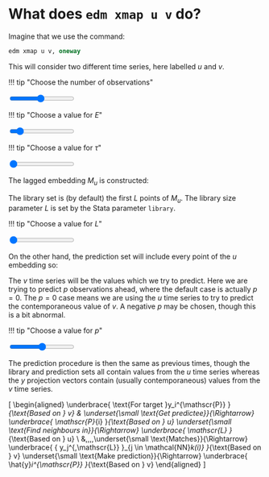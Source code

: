 # What does `edm xmap u v` do?

<script src="../assets/manifold.js" defer></script>
<script src="../assets/xmap.js" defer></script>

Imagine that we use the command:

``` stata
edm xmap u v, oneway
```

This will consider two different time series, here labelled $u$ and $v$.

!!! tip "Choose the number of observations"
    <div class="slider-container"><input type="range" min="1" max="20" value="10" class="slider" id="numObs"></div>

!!! tip "Choose a value for $E$"
    <div class="slider-container"><input type="range" min="1" max="10" value="2" class="slider" id="E"></div>

!!! tip "Choose a value for $\tau$"
    <div class="slider-container"><input type="range" min="1" max="5" value="1" class="slider" id="tau"></div>

The lagged embedding $M_u$ is constructed:

<span class="dynamic-equation" data-equation="\[ u = ${u_time_series} \Rightarrow M_u = ${M_u} \]" />

The library set is (by default) the first $L$ points of $M_u$.
The library size parameter $L$ is set by the Stata parameter `library`.

!!! tip "Choose a value for $L$"
    <div class="slider-container"><input type="range" min="3" max="10" value="3" class="slider" id="library"></div>

<!-- Technically, max of this slider should be size(M_u, 1) -->

<span class="dynamic-equation" data-equation="\[ \mathscr{L} = ${L} \]" />

On the other hand, the prediction set will include every point of the $u$ embedding so:

<span class="dynamic-equation" data-equation="\[ \mathscr{P} = M_u = ${P} \]" />

The $v$ time series will be the values which we try to predict.
Here we are trying to predict $p$ observations ahead, where the default case is actually $p = 0$.
The $p = 0$ case means we are using the $u$ time series to try to predict the contemporaneous value of $v$.
A negative $p$ may be chosen, though this is a bit abnormal.

!!! tip "Choose a value for $p$"
    <div class="slider-container"><input type="range" min="-5" max="5" value="0" class="slider" id="p"></div>

<span class="dynamic-equation" data-equation="\[ \mathscr{L} = ${L} \quad \underset{\small \text{Matches}}{\Rightarrow}  y^{\,\mathscr{L}} = ${y_L} \]" />

<span class="dynamic-equation" data-equation="\[ \mathscr{P} = ${P} \quad \underset{\small \text{Matches}}{\Rightarrow}  y^{\,\mathscr{P}} = ${y_P} \]" />

The prediction procedure is then the same as previous times, though the library and prediction sets all contain values from the $u$ time series whereas the $y$ projection vectors contain (usually contemporaneous) values from the $v$ time series.

\[
    \begin{aligned}
        \underbrace{ \text{For target }y_i^{\mathscr{P}} }_{\text{Based on } v}
        & \underset{\small \text{Get predictee}}{\Rightarrow}
        \underbrace{ \mathscr{P}_{i} }_{\text{Based on } u}
        \underset{\small \text{Find neighbours in}}{\Rightarrow}
        \underbrace{ \mathscr{L} }_{\text{Based on } u} \\
        &\,\,\,\,\underset{\small \text{Matches}}{\Rightarrow}
        \underbrace{ \{ y_j^{\,\mathscr{L}} \}_{j \in \mathcal{NN}_k(i)} }_{\text{Based on } v}
        \underset{\small \text{Make prediction}}{\Rightarrow}
        \underbrace{ \hat{y}_i^{\mathscr{P}} }_{\text{Based on } v}
    \end{aligned}
\]
